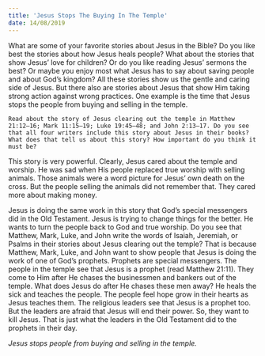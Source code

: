 ```yaml
---
title: 'Jesus Stops The Buying In The Temple'
date: 14/08/2019
---
```


What are some of your favorite stories about Jesus in the Bible? Do you like best the stories about how Jesus heals people? What about the stories that show Jesus’ love for children? Or do you like reading Jesus’ sermons the best? Or maybe you enjoy most what Jesus has to say about saving people and about God’s kingdom? All these stories show us the gentle and caring side of Jesus. But there also are stories about Jesus that show Him taking strong action against wrong practices. One example is the time that Jesus stops the people from buying and selling in the temple.

`Read about the story of Jesus clearing out the temple in Matthew 21:12–16; Mark 11:15–19; Luke 19:45–48; and John 2:13–17. Do you see that all four writers include this story about Jesus in their books? What does that tell us about this story? How important do you think it must be?`

This story is very powerful. Clearly, Jesus cared about the temple and worship. He was sad when His people replaced true worship with selling animals. Those animals were a word picture for Jesus’ own death on the cross. But the people selling the animals did not remember that. They cared more about making money.

Jesus is doing the same work in this story that God’s special messengers did in the Old Testament. Jesus is trying to change things for the better. He wants to turn the people back to God and true worship. Do you see that Matthew, Mark, Luke, and John write the words of Isaiah, Jeremiah, or Psalms in their stories about Jesus clearing out the temple? That is because Matthew, Mark, Luke, and John want to show people that Jesus is doing the work of one of God’s prophets. Prophets are special messengers. The people in the temple see that Jesus is a prophet (read Matthew 21:11). They come to Him after He chases the businessmen and bankers out of the temple. What does Jesus do after He chases these men away? He heals the sick and teaches the people. The people feel hope grow in their hearts as Jesus teaches them. The religious leaders see that Jesus is a prophet too. But the leaders are afraid that Jesus will end their power. So, they want to kill Jesus. That is just what the leaders in the Old Testament did to the prophets in their day.

*Jesus stops people from buying and selling in the temple.*